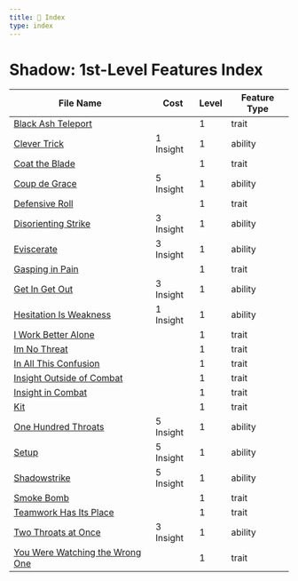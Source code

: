 ```yaml
---
title: 📑 Index
type: index
---
```


# Shadow: 1st-Level Features Index

| File Name                                                                       | Cost      | Level | Feature Type |
| ------------------------------------------------------------------------------- | --------- | ----- | ------------ |
| [Black Ash Teleport](../Black%20Ash%20Teleport)                                 |           | 1     | trait        |
| [Clever Trick](../Clever%20Trick)                                               | 1 Insight | 1     | ability      |
| [Coat the Blade](../Coat%20the%20Blade)                                         |           | 1     | trait        |
| [Coup de Grace](../Coup%20de%20Grace)                                           | 5 Insight | 1     | ability      |
| [Defensive Roll](../Defensive%20Roll)                                           |           | 1     | trait        |
| [Disorienting Strike](../Disorienting%20Strike)                                 | 3 Insight | 1     | ability      |
| [Eviscerate](../Eviscerate)                                                     | 3 Insight | 1     | ability      |
| [Gasping in Pain](../Gasping%20in%20Pain)                                       |           | 1     | trait        |
| [Get In Get Out](../Get%20In%20Get%20Out)                                       | 3 Insight | 1     | ability      |
| [Hesitation Is Weakness](../Hesitation%20Is%20Weakness)                         | 1 Insight | 1     | ability      |
| [I Work Better Alone](../I%20Work%20Better%20Alone)                             |           | 1     | trait        |
| [Im No Threat](../Im%20No%20Threat)                                             |           | 1     | trait        |
| [In All This Confusion](../In%20All%20This%20Confusion)                         |           | 1     | trait        |
| [Insight Outside of Combat](../Insight%20Outside%20of%20Combat)                 |           | 1     | trait        |
| [Insight in Combat](../Insight%20in%20Combat)                                   |           | 1     | trait        |
| [Kit](../Kit)                                                                   |           | 1     | trait        |
| [One Hundred Throats](../One%20Hundred%20Throats)                               | 5 Insight | 1     | ability      |
| [Setup](../Setup)                                                               | 5 Insight | 1     | ability      |
| [Shadowstrike](../Shadowstrike)                                                 | 5 Insight | 1     | ability      |
| [Smoke Bomb](../Smoke%20Bomb)                                                   |           | 1     | trait        |
| [Teamwork Has Its Place](../Teamwork%20Has%20Its%20Place)                       |           | 1     | trait        |
| [Two Throats at Once](../Two%20Throats%20at%20Once)                             | 3 Insight | 1     | ability      |
| [You Were Watching the Wrong One](../You%20Were%20Watching%20the%20Wrong%20One) |           | 1     | trait        |
